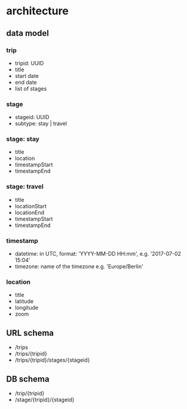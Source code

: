 # architecture

## data model

### trip
  * tripid: UUID
  * title
  * start date
  * end date
  * list of stages

### stage
  * stageid: UUID
  * subtype: stay | travel

### stage: stay
  * title
  * location
  * timestampStart
  * timestampEnd

### stage: travel
  * title
  * locationStart
  * locationEnd
  * timestampStart
  * timestampEnd

### timestamp
  * datetime: in UTC, format: 'YYYY-MM-DD HH:mm', e.g. '2017-07-02 15:04'
  * timezone: name of the timezone e.g. 'Europe/Berlin'

### location
  * title
  * latitude
  * longitude
  * zoom

## URL schema
  * /trips
  * /trips/{tripid}
  * /trips/{tripid}/stages/{stageid}

## DB schema
  * /trip/{tripid}
  * /stage/{tripid}/{stageid}
